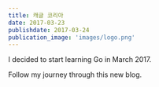 ```yaml
---
title: 캐글 코리아
date: 2017-03-23
publishdate: 2017-03-24
publication_image: 'images/logo.png'
---
```


I decided to start learning Go in March 2017.

Follow my journey through this new blog.